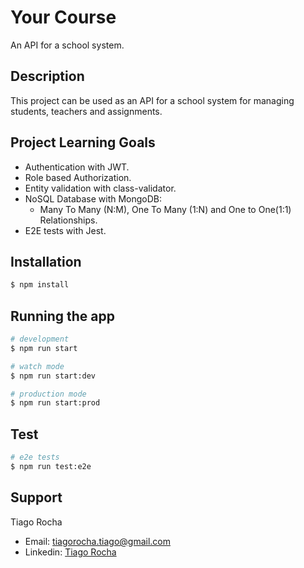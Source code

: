 # Your Course
An API for a school system.

## Description
This project can be used as an API for a school system for managing students, teachers and assignments.

## Project Learning Goals
+ Authentication with JWT.
+ Role based Authorization.
+ Entity validation with class-validator.
+ NoSQL Database with MongoDB:
  + Many To Many (N:M), One To Many (1:N) and One to One(1:1) Relationships.
+ E2E tests with Jest.



## Installation

```bash
$ npm install
```

## Running the app

```bash
# development
$ npm run start

# watch mode
$ npm run start:dev

# production mode
$ npm run start:prod
```

## Test

```bash
# e2e tests
$ npm run test:e2e
```

## Support

Tiago Rocha

+ Email: tiagorocha.tiago@gmail.com
+ Linkedin: [Tiago Rocha](https://www.linkedin.com/feed/)
